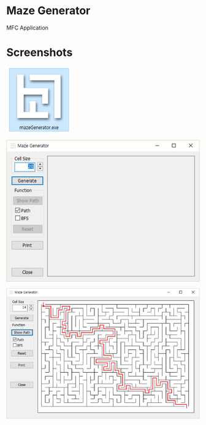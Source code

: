 # Maze Generator

MFC Application

# Screenshots

![icon](screenshots/icon.png)

![start](screenshots/start.png)

![draw_path](screenshots/path.png)